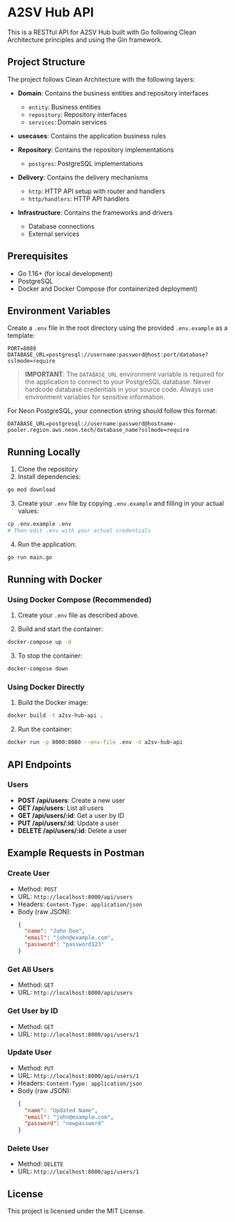 # A2SV Hub API

This is a RESTful API for A2SV Hub built with Go following Clean Architecture principles and using the Gin framework.

## Project Structure

The project follows Clean Architecture with the following layers:

- **Domain**: Contains the business entities and repository interfaces
  - `entity`: Business entities
  - `repository`: Repository interfaces
  - `services`: Domain services
  
- **usecases**: Contains the application business rules
  
- **Repository**: Contains the repository implementations
  - `postgres`: PostgreSQL implementations
  
- **Delivery**: Contains the delivery mechanisms
  - `http`: HTTP API setup with router and handlers
  - `http/handlers`: HTTP API handlers
  
- **Infrastructure**: Contains the frameworks and drivers
  - Database connections
  - External services

## Prerequisites

- Go 1.16+ (for local development)
- PostgreSQL
- Docker and Docker Compose (for containerized deployment)

## Environment Variables

Create a `.env` file in the root directory using the provided `.env.example` as a template:

```
PORT=8080
DATABASE_URL=postgresql://username:password@host:port/database?sslmode=require
```

> **IMPORTANT**: The `DATABASE_URL` environment variable is required for the application to connect to your PostgreSQL database. Never hardcode database credentials in your source code. Always use environment variables for sensitive information.

For Neon PostgreSQL, your connection string should follow this format:
```
DATABASE_URL=postgresql://username:password@hostname-pooler.region.aws.neon.tech/database_name?sslmode=require
```

## Running Locally

1. Clone the repository
2. Install dependencies:

```bash
go mod download
```

3. Create your `.env` file by copying `.env.example` and filling in your actual values:
```bash
cp .env.example .env
# Then edit .env with your actual credentials
```

4. Run the application:

```bash
go run main.go
```

## Running with Docker

### Using Docker Compose (Recommended)

1. Create your `.env` file as described above.

2. Build and start the container:

```bash
docker-compose up -d
```

3. To stop the container:

```bash
docker-compose down
```

### Using Docker Directly

1. Build the Docker image:

```bash
docker build -t a2sv-hub-api .
```

2. Run the container:

```bash
docker run -p 8000:8080 --env-file .env -d a2sv-hub-api
```

## API Endpoints

### Users

- **POST /api/users**: Create a new user
- **GET /api/users**: List all users
- **GET /api/users/:id**: Get a user by ID
- **PUT /api/users/:id**: Update a user
- **DELETE /api/users/:id**: Delete a user

## Example Requests in Postman

### Create User
- Method: `POST`
- URL: `http://localhost:8000/api/users`
- Headers: `Content-Type: application/json`
- Body (raw JSON):
  ```json
  {
    "name": "John Doe",
    "email": "john@example.com",
    "password": "password123"
  }
  ```

### Get All Users
- Method: `GET`
- URL: `http://localhost:8000/api/users`

### Get User by ID
- Method: `GET`
- URL: `http://localhost:8000/api/users/1`

### Update User
- Method: `PUT`
- URL: `http://localhost:8000/api/users/1`
- Headers: `Content-Type: application/json`
- Body (raw JSON):
  ```json
  {
    "name": "Updated Name",
    "email": "john@example.com",
    "password": "newpassword"
  }
  ```

### Delete User
- Method: `DELETE`
- URL: `http://localhost:8000/api/users/1`

## License

This project is licensed under the MIT License.
